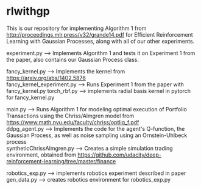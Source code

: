 # rlwithgp

This is our repository for implementing Algorithm 1 from http://proceedings.mlr.press/v32/grande14.pdf for Efficient Reinforcement Learning with Gaussian Processes, along with all of our other experiments. 

experiment.py --> Implements Algorithm 1 and tests it on Experiment 1 from the paper, also contains our Gaussian Process class. 

fancy_kernel.py --> Implements the kernel from https://arxiv.org/abs/1402.5876  
fancy_kernel_experiment.py --> Runs Experiment 1 from the paper with fancy_kernel.py
torch_rbf.py --> implements radial basis kernel in pytorch for fancy_kernel.py

main.py --> Runs Algorithm 1 for modeling optimal execution of Portfolio Transactions using the Chriss/Almgren model from https://www.math.nyu.edu/faculty/chriss/optliq_f.pdf  
ddpg_agent.py --> Implements the code for the agent's Q-function, the Gaussian Process, as well as noise sampling using an Ornstein-Uhlbeck process  
syntheticChrissAlmgren.py --> Creates a simple simulation trading environment, obtained from https://github.com/udacity/deep-reinforcement-learning/tree/master/finance

robotics_exp.py --> implements robotics experiment described in paper
gen_data.py --> creates robotics environment for robotics_exp.py




